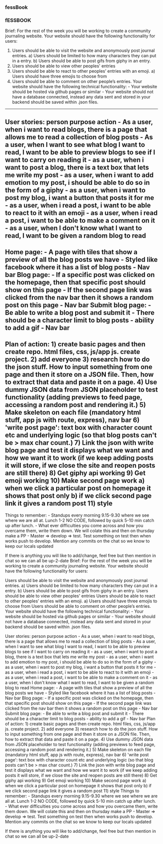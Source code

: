 ### fessBook ###

### fESSBOOK ###

Brief:
For the rest of the week you will be working to create a community journaling website.
Your website should have the following functionality for users:
1. Users should be able to visit the website and anonymously post journal entries. 
    a) Users should be limited to how many characters they can put in a entry.
    b) Users should be able to post gifs from giphy in an entry.
 2.  Users should be able to view other peoples' entries
 3.  Users should be able to react to other peoples’ entries with an emoji.
    a) Users should have three emojis to choose from
 4.  Users should be able to comment on other people’s entries.
Your website should have the following technical functionality:
    - Your website should be hosted via github pages or similar
    - Your website should not have a database connected, instead any data sent and stored in your backend should be saved within .json files.
--------------------------------------------------
User stories: person purpose action
    - As a user, when i want to read blogs, there is a page that allows me to read a collection of blog posts 
    - As a user, when I want to see what blog I want to read, I want to be able to preview blogs to see if I want to carry on reading it
    - as a user, when i want to post a blog, there is a text box that lets me write my post
    - as a user, when i want to add emotion to my post, i should be able to do so in the form of a giphy
    - as a user, when i want to post my blog, i want a button that posts it for me
    - as a user, when i read a post, i want to be able to react to it with an emoji
    - as a user, when i read a post, i want to be able to make a comment on it
    - as a user, when I don't know what I want to read, I want to be given a random blog to read
--------------------------------------------------
Home page:
    - A page with tiles that show a preview of all the blog posts we have
    - Styled like facebook where it has a list of blog posts 
    - Nav bar
Blog page:
    - If a specific post was clicked on the homepage, then that specific post should show on this page
    - If the second page link was clicked from the nav bar then it shows a random post on this page
    - Nav bar
Submit blog page:
    - Be able to write a blog post and submit it
    - There should be a character limit to blog posts
    - ability to add a gif
    - Nav bar 
--------------------------------------------------
Plan of action:
    1) create basic pages and then create repo. html files, css, js/app js. create project. 
    2) add everyone
    3) research how to do the json stuff. How to input something from one page and then it store on a JSON file. Then, how to extract that data and paste it on a page. 
    4) Use dummy JSON data from JSON placeholder to test functionality (adding previews to feed page, accessing a random post and rendering it.)
    5) Make skeleton on each file (mandatory html stuff, app js with route, express), nav bar
    6) 'write post page': text box with character count etc and underlying logic (so that blog posts can't be > max char count.)
    7) Link the json with write blog page and test it displays what we want and how we want it to work (if we keep adding posts it will store, if we close the site and reopen posts are still there)
    8) Get giphy api working
    9) Get emoji working
    10) Make second page work
        a) when we click a particular post on homepage it shows that post only
        b) if we click second page link it gives a random post
    11) style
--------------------------------------------------
Things to remember:
    - Standups every morning 9.15-9.30 where we see where we are all at. Lunch 1-2 NO CODE, followed by quick 5-10 min catch up after lunch. 
    - What ever difficulties you come across and how you overcame them, write them down. We will colate this and then on thursday make a PP
    - Master => develop => test. Test something on test then when works push to develop. Mention any commits on the chat so we know to keep our locals updated 

If there is anything you will like to add/change, feel free but then mention in chat so we can all be up-2-date
Brief: For the rest of the week you will be working to create a community journaling website. Your website should have the following functionality for users:

Users should be able to visit the website and anonymously post journal entries. 
a) Users should be limited to how many characters they can put in a entry. 
b) Users should be able to post gifs from giphy in an entry.
Users should be able to view other peoples' entries
Users should be able to react to other peoples’ entries with an emoji. 
a) Users should have three emojis to choose from
Users should be able to comment on other people’s entries. Your website should have the following technical functionality: - Your website should be hosted via github pages or similar - Your website should not have a database connected, instead any data sent and stored in your backend should be saved within .json files.



User stories: person purpose action - As a user, when i want to read blogs, there is a page that allows me to read a collection of blog posts - As a user, when I want to see what blog I want to read, I want to be able to preview blogs to see if I want to carry on reading it - as a user, when i want to post a blog, there is a text box that lets me write my post - as a user, when i want to add emotion to my post, i should be able to do so in the form of a giphy - as a user, when i want to post my blog, i want a button that posts it for me - as a user, when i read a post, i want to be able to react to it with an emoji - as a user, when i read a post, i want to be able to make a comment on it - as a user, when I don't know what I want to read, I want to be given a random blog to read
Home page: - A page with tiles that show a preview of all the blog posts we have - Styled like facebook where it has a list of blog posts - Nav bar Blog page: - If a specific post was clicked on the homepage, then that specific post should show on this page - If the second page link was clicked from the nav bar then it shows a random post on this page - Nav bar Submit blog page: - Be able to write a blog post and submit it - There should be a character limit to blog posts - ability to add a gif - Nav bar
Plan of action: 1) create basic pages and then create repo. html files, css, js/app js. create project. 2) add everyone 3) research how to do the json stuff. How to input something from one page and then it store on a JSON file. Then, how to extract that data and paste it on a page. 4) Use dummy JSON data from JSON placeholder to test functionality (adding previews to feed page, accessing a random post and rendering it.) 5) Make skeleton on each file (mandatory html stuff, app js with route, express), nav bar 6) 'write post page': text box with character count etc and underlying logic (so that blog posts can't be > max char count.) 7) Link the json with write blog page and test it displays what we want and how we want it to work (if we keep adding posts it will store, if we close the site and reopen posts are still there) 8) Get giphy api working 9) Get emoji working 10) Make second page work a) when we click a particular post on homepage it shows that post only b) if we click second page link it gives a random post 11) style
Things to remember: - Standups every morning 9.15-9.30 where we see where we are all at. Lunch 1-2 NO CODE, followed by quick 5-10 min catch up after lunch. - What ever difficulties you come across and how you overcame them, write them down. We will colate this and then on thursday make a PP - Master => develop => test. Test something on test then when works push to develop. Mention any commits on the chat so we know to keep our locals updated

If there is anything you will like to add/change, feel free but then mention in chat so we can all be up-2-date
